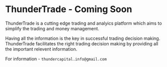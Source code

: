 # ThunderTrade - Coming Soon

ThunderTrade is a cutting edge trading and analyics platform which aims to simplify the trading and money management.

Having all the information is the key in successful trading decision making. ThunderTrade facilitates the right trading decision making by providing all the important relevent information.

For information - `thundercapital.info@gmail.com`
